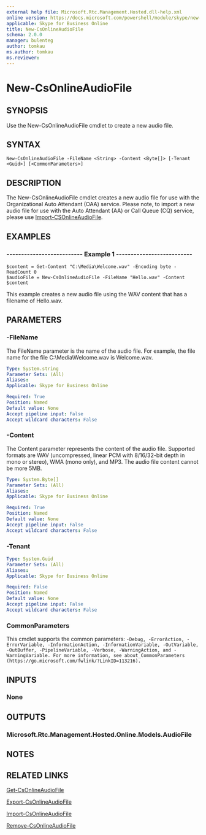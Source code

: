```yaml
---
external help file: Microsoft.Rtc.Management.Hosted.dll-help.xml
online version: https://docs.microsoft.com/powershell/module/skype/new-csonlineaudiofile
applicable: Skype for Business Online
title: New-CsOnlineAudioFile
schema: 2.0.0
manager: bulenteg
author: tomkau
ms.author: tomkau
ms.reviewer:
---
```


# New-CsOnlineAudioFile

## SYNOPSIS
Use the New-CsOnlineAudioFile cmdlet to create a new audio file.

## SYNTAX

```
New-CsOnlineAudioFile -FileName <String> -Content <Byte[]> [-Tenant <Guid>] [<CommonParameters>]
```

## DESCRIPTION
The New-CsOnlineAudioFile cmdlet creates a new audio file for use with the Organizational Auto Attendant (OAA) service.
Please note, to import a new audio file for use with the Auto Attendant (AA) or Call Queue (CQ) service, please use [Import-CSOnlineAudioFile](Import-CSOnlineAudioFile.md). 

## EXAMPLES

### -------------------------- Example 1 --------------------------
```
$content = Get-Content "C:\Media\Welcome.wav" -Encoding byte -ReadCount 0
$audioFile = New-CsOnlineAudioFile -FileName "Hello.wav" -Content $content
```

This example creates a new audio file using the WAV content that has a filename of Hello.wav.

## PARAMETERS

### -FileName
The FileName parameter is the name of the audio file. For example, the file name for the file C:\Media\Welcome.wav is Welcome.wav.

```yaml
Type: System.string
Parameter Sets: (All)
Aliases:
Applicable: Skype for Business Online

Required: True
Position: Named
Default value: None
Accept pipeline input: False
Accept wildcard characters: False
```

### -Content
The Content parameter represents the content of the audio file. Supported formats are WAV (uncompressed, linear PCM with 8/16/32-bit depth in mono or stereo), WMA (mono only), and MP3. The audio file content cannot be more 5MB.

```yaml
Type: System.Byte[]
Parameter Sets: (All)
Aliases:
Applicable: Skype for Business Online

Required: True
Position: Named
Default value: None
Accept pipeline input: False
Accept wildcard characters: False
```

### -Tenant

```yaml
Type: System.Guid
Parameter Sets: (All)
Aliases:
Applicable: Skype for Business Online

Required: False
Position: Named
Default value: None
Accept pipeline input: False
Accept wildcard characters: False
```

### CommonParameters
This cmdlet supports the common parameters: `-Debug, -ErrorAction, -ErrorVariable, -InformationAction, -InformationVariable, -OutVariable, -OutBuffer, -PipelineVariable, -Verbose, -WarningAction, and -WarningVariable. For more information, see about_CommonParameters (https://go.microsoft.com/fwlink/?LinkID=113216).`

## INPUTS

### None

## OUTPUTS

### Microsoft.Rtc.Management.Hosted.Online.Models.AudioFile

## NOTES

## RELATED LINKS
[Get-CsOnlineAudioFile](Get-CsOnlineAudioFile.md)

[Export-CsOnlineAudioFile](Export-CsOnlineAudioFile.md)

[Import-CsOnlineAudioFile](Import-CsOnlineAudioFile.md)

[Remove-CsOnlineAudioFile](Remove-CsOnlineAudioFile.md)

